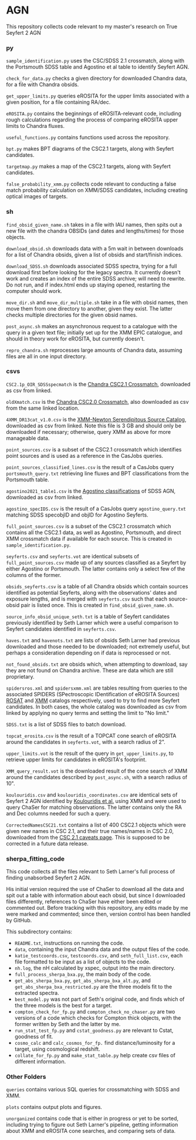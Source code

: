 # AGN

This repository collects code relevant to my master's research on True Seyfert 2 AGN

### py

`sample_identification.py` uses the CSC/SDSS 2.1 crossmatch, along with the Portsmouth SDSS table and Agostino et al table to identify Seyfert AGN.

`check_for_data.py` checks a given directory for downloaded Chandra data, for a file with Chandra obsids.

`get_upper_limits.py` queries eROSITA for the upper limits associated with a given position, for a file containing RA/dec.

`eROSITA.py` contains the beginnings of eROSITA-relevant code, including rough calculations regarding the process of comparing eROSITA upper limits to Chandra fluxes.

`useful_functions.py` contains functions used across the repository.

`bpt.py` makes BPT diagrams of the CSC2.1 targets, along with Seyfert candidates.

`targetmap.py` makes a map of the CSC2.1 targets, along with Seyfert candidates.

`false_probability_xmm.py` collects code relevant to conducting a false match probability calculation on XMM/SDSS candidates, including creating optical images of targets. 

### sh

`find_obsid_given_name.sh` takes in a file with IAU names, then spits out a new file with the chandra OBSIDs (and dates and lengths/times) for those objects.

`download_obsid.sh` downloads data with a 5m wait in between downloads for a list of Chandra obsids, given a list of obsids and start/finish indices.

`download_SDSS.sh` downloads associated SDSS spectra, trying for a full download first before looking for the legacy spectra. It currently doesn't work and creates an index of the entire SDSS archive; will need to rewrite. Do not run, and if index.html ends up staying opened, restarting the computer should work.

`move_dir.sh` and `move_dir_multiple.sh` take in a file with obsid names, then move them from one directory to another, given they exist. The latter checks multiple directories for the given obsid names.

`post_async.sh` makes an asynchronous request to a catalogue with the query in a given text file; initially set up for the XMM EPIC catalogue, and should in theory work for eROSITA, but currently doesn't.

`repro_chandra.sh` reprocesses large amounts of Chandra data, assuming files are all in one input directory.

### csvs

`CSC2.1p_OIR_SDSSspecmatch` is the [Chandra CSC2.1 Crossmatch](https://cxc.cfa.harvard.edu/csc/csc_crossmatches.html), downloaded as csv from linked.

`oldXmatch.csv` is the [Chandra CSC2.0 Crossmatch](https://cxc.cfa.harvard.edu/csc/csc_crossmatches.html), also downloaded as csv from the same linked location.

`4XMM_DR13cat_v1.0.csv` is the [XMM-Newton Serendipitous Source Catalog](https://www.cosmos.esa.int/web/xmm-newton/xsa), downloaded as csv from linked. Note this file is 3 GB and should only be downloaded if necessary; otherwise, query XMM as above for more manageable data.

`point_sources.csv` is a subset of the CSC2.1 crossmatch which identifies point sources and is used as a reference in the CasJobs queries.

`point_sources_classified_lines.csv` is the result of a CasJobs query `portsmouth_query.txt` retrieving line fluxes and BPT classifications from the Portsmouth table.

`agostino2021_table1.csv` is the [Agostino classifications](https://salims.pages.iu.edu/agn/) of SDSS AGN, downloaded as csv from linked.

`agostino_specIDS.csv` is the result of a CasJobs query `agostino_query.txt` matching SDSS specobjID and objID for Agostino Seyferts.

`full_point_sources.csv` is a subset of the CSC2.1 crossmatch which contains all the CSC2.1 data, as well as Agostino, Portsmouth, and direct XMM crossmatch data if available for each source. This is created in `sample_identification.py`.

`seyferts.csv` and `seyferts.vot` are identical subsets of `full_point_sources.csv` made up of any sources classified as a Seyfert by either Agostino or Portsmouth. The latter contains only a select few of the columns of the former.

`obsids_seyferts.csv` is a table of all Chandra obsids which contain sources identified as potential Seyferts, along with the observations' dates and exposure lengths, and is merged with `seyferts.csv` such that each source-obsid pair is listed once. This is created in `find_obsid_given_name.sh`.

`source_info_obsid_unique_seth.txt` is a table of Seyfert candidates previously identified by Seth Larner which were a useful comparison to Seyfert candidates identified in `seyferts.csv`.

`haves.txt` and `havenots.txt` are lists of obsids Seth Larner had previous downloaded and those needed to be downloaded; not extremely useful, but perhaps a consideration depending on if data is reprocessed or not.

`not_found_obsids.txt` are obsids which, when attempting to download, say they are not found on Chandra archive. These are data which are still proprietary.

`spidersros.xml` and `spidersxmm.xml` are tables resulting from queries to the associated SPIDERS (SPectroscopic IDentification of eROSITA Sources) [ROSAT](https://heasarc.gsfc.nasa.gov/db-perl/W3Browse/w3table.pl?tablehead=name%3Dspidersros&Action=More+Options) and [XMM](https://heasarc.gsfc.nasa.gov/db-perl/W3Browse/w3table.pl?tablehead=name%3Dspidersxmm&Action=More+Options) catalogs respectively, used to try to find more Seyfert candidates. In both cases, the whole catalog was downloaded as csv from linked by applying no query terms and setting the limit to "No limit."

`SDSS.txt` is a list of SDSS files to batch download.

`topcat_erosita.csv` is the result of a TOPCAT cone search of eROSITA around the candidates in `seyferts.vot`, with a search radius of 2".

`upper_limits.vot` is the result of the query in `get_upper_limits.py`, to retrieve upper limits for candidates in eROSITA's footprint.

`XMM_query_result.vot` is the downloaded result of the cone search of XMM around the candidates described by `post_async.sh`, with a search radius of 10".

`koulouridis.csv` and `koulouridis_coordinates.csv` are identical sets of Seyfert 2 AGN identified by [Koulouridis et al.](https://www.aanda.org/articles/aa/abs/2016/02/aa26515-15/aa26515-15.html) using XMM and were used to query ChaSer for matching observations. The latter contains only the RA and Dec columns needed for such a query.

`CorrectedNamesCSC21.txt` contains a list of 400 CSC2.1 objects which were given new names in CSC 2.1, and their true names/names in CSC 2.0, downloaded from the [CSC 2.1 caveats page](https://cxc.cfa.harvard.edu/csc/files/CorrectedNamesCSC21.txt). This is supposed to be corrected in a future data release.

### sherpa_fitting_code

This code collects all the files relevant to Seth Larner's full process of finding unabsorbed Seyfert 2 AGN. 

His initial version required the use of ChaSer to download all the data and spit out a table with information about each obsid, but since I downloaded files differently, references to ChaSer have either been edited or commented out. Before tracking with this repository, any edits made by me were marked and commented; since then, version control has been handled by GitHub.

This subdirectory contains:

* `README.txt`, instructions on running the code.
* `data`, containing the input Chandra data and the output files of the code.
* `katie_testcoords.csv`, `testcoords.csv`, and `seth_full_list.csv`, each file formatted to be input as a list of objects to the code.
* `nh.log`, the nH calculated by xspec, output into the main directory.
* `full_process_sherpa_bxa.py`, the main body of the code.
* `get_abs_sherpa_bxa.py`, `get_abs_sherpa_bxa_alt.py`, and `get_abs_sherpa_bxa_restricted.py` are the three models fit to the extracted spectra.
* `best_model.py` was not part of Seth's original code, and finds which of the three models is the best for a target.
* `compton_check_for_fp.py` and `compton_check_no_chaser.py` are two versions of a code which checks for Compton thick objects, with the former written by Seth and the latter by me.
* `run_stat_test_fp.py` and `cstat_goodness.py` are relevant to Cstat, goodness of fit.
* `cosmo_calc` and `calc_cosmos_for_fp.` find distance/luminosity for a target, using cosmological redshift.
* `collate_for_fp.py` and `make_stat_table.py` help create csv files of different information.

### Other Folders

`queries` contains various SQL queries for crossmatching with SDSS and XMM.

`plots` contains output plots and figures.

`unorganized` contains code that is either in progress or yet to be sorted, including trying to figure out Seth Larner's pipeline, getting information about XMM and eROSITA cone searches, and comparing sets of data.
 